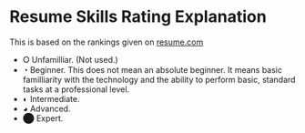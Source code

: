 Resume Skills Rating Explanation
================================

This is based on the rankings given on [resume.com](https://www.resume.com/career-advice/resumes/www-resume-com-resumes-skill-levels-for-resume/)

- ⭘ Unfamilliar. (Not used.)
- ◔ Beginner. This does not mean an absolute beginner. It means basic familliarity with the technology and the ability to perform basic, standard tasks at a professional level.
- ◐ Intermediate. 
- ◕ Advanced.
- ⬤ Expert.